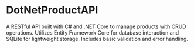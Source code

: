 # DotNetProductAPI
A RESTful API built with C# and .NET Core to manage products with CRUD operations. Utilizes Entity Framework Core for database interaction and SQLite for lightweight storage. Includes basic validation and error handling.
